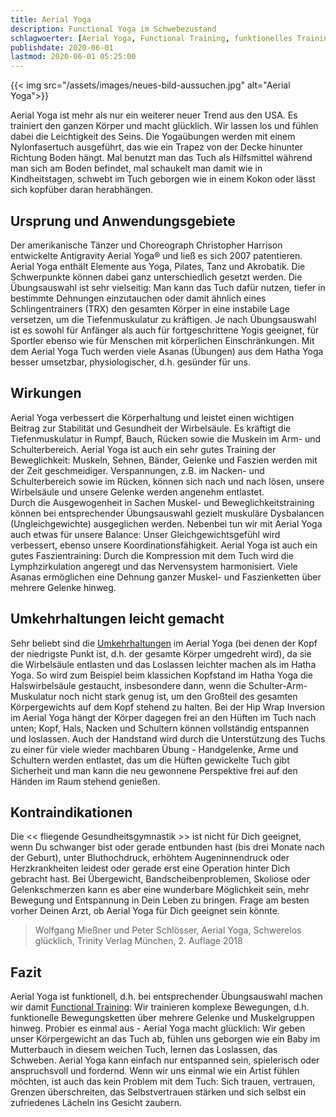 ```yaml
---
title: Aerial Yoga
description: Functional Yoga im Schwebezustand
schlagwoerter: [Aerial Yoga, Functional Training, funktionelles Training]
publishdate: 2020-06-01
lastmod: 2020-06-01 05:25:00
---
```


{{< img src="/assets/images/neues-bild-aussuchen.jpg" alt="Aerial Yoga">}}

Aerial Yoga ist mehr als nur ein weiterer neuer Trend aus den USA. Es trainiert den ganzen Körper und macht glücklich. Wir lassen los und fühlen dabei die Leichtigkeit des Seins. Die Yogaübungen werden mit einem Nylonfasertuch ausgeführt, das wie ein Trapez von der Decke hinunter Richtung Boden hängt. Mal benutzt man das Tuch als Hilfsmittel während man sich am Boden befindet, mal schaukelt man damit wie in Kindheitstagen, schwebt im Tuch geborgen wie in einem Kokon oder lässt sich kopfüber daran herabhängen.

## Ursprung und Anwendungsgebiete

Der amerikanische Tänzer und Choreograph Christopher Harrison entwickelte Antigravity Aerial Yoga® und ließ es sich 2007 patentieren. Aerial Yoga enthält Elemente aus Yoga, Pilates, Tanz und Akrobatik. Die Schwerpunkte können dabei ganz unterschiedlich gesetzt werden. Die Übungsauswahl ist sehr vielseitig: Man kann das Tuch dafür nutzen, tiefer in bestimmte Dehnungen einzutauchen oder damit ähnlich eines Schlingentrainers (TRX) den gesamten Körper in eine instabile Lage versetzen, um die Tiefenmuskulatur zu kräftigen. Je nach Übungsauswahl ist es sowohl für Anfänger als auch für fortgeschrittene Yogis geeignet, für Sportler ebenso wie für Menschen mit körperlichen Einschränkungen. Mit dem Aerial Yoga Tuch werden viele Asanas (Übungen) aus dem Hatha Yoga besser umsetzbar, physiologischer, d.h. gesünder für uns. 

## Wirkungen

Aerial Yoga verbessert die Körperhaltung und leistet einen wichtigen Beitrag zur Stabilität und Gesundheit der Wirbelsäule. Es kräftigt die Tiefenmuskulatur in Rumpf, Bauch, Rücken sowie die Muskeln im Arm- und Schulterbereich. Aerial Yoga ist auch ein sehr gutes Training der Beweglichkeit: Muskeln, Sehnen, Bänder, Gelenke und Faszien werden mit der Zeit geschmeidiger. Verspannungen, z.B. im Nacken- und Schulterbereich sowie im Rücken, können sich nach und nach lösen, unsere Wirbelsäule und unsere Gelenke werden angenehm entlastet.       
Durch die Ausgewogenheit in Sachen Muskel- und Beweglichkeitstraining können bei entsprechender Übungsauswahl gezielt muskuläre Dysbalancen (Ungleichgewichte) ausgeglichen werden. Nebenbei tun wir mit Aerial Yoga auch etwas für unsere Balance: Unser Gleichgewichtsgefühl wird verbessert, ebenso unsere Koordinationsfähigkeit. Aerial Yoga ist auch ein gutes Faszientraining: Durch die Kompression mit dem Tuch wird die Lymphzirkulation angeregt und das Nervensystem harmonisiert. Viele Asanas ermöglichen eine Dehnung ganzer Muskel- und Faszienketten über mehrere Gelenke hinweg. 


## Umkehrhaltungen leicht gemacht

Sehr beliebt sind die [Umkehrhaltungen][1] im Aerial Yoga (bei denen der Kopf der niedrigste Punkt ist, d.h. der gesamte Körper umgedreht wird), da sie die Wirbelsäule entlasten und das Loslassen leichter machen als im Hatha Yoga. So wird zum Beispiel beim klassichen Kopfstand im Hatha Yoga die Halswirbelsäule gestaucht, insbesondere dann, wenn die Schulter-Arm-Muskulatur noch nicht stark genug ist, um den Großteil des gesamten Körpergewichts auf dem Kopf stehend zu halten. Bei der Hip Wrap Inversion im Aerial Yoga hängt der Körper dagegen frei an den Hüften im Tuch nach unten; Kopf, Hals, Nacken und Schultern können vollständig entspannen und loslassen. Auch der Handstand wird durch die Unterstützung des Tuchs zu einer für viele wieder machbaren Übung - Handgelenke, Arme und Schultern werden entlastet, das um die Hüften gewickelte Tuch gibt Sicherheit und man kann die neu gewonnene Perspektive frei auf den Händen im Raum stehend genießen.


## Kontraindikationen

Die << fliegende Gesundheitsgymnastik >> ist nicht für Dich geeignet, wenn Du schwanger bist oder gerade entbunden hast (bis drei Monate nach der Geburt), unter Bluthochdruck, erhöhtem Augeninnendruck oder Herzkrankheiten leidest oder gerade erst eine Operation hinter Dich gebracht hast. Bei Übergewicht, Bandscheibenproblemen, Skoliose oder Gelenkschmerzen kann es aber eine wunderbare Möglichkeit sein, mehr Bewegung und Entspannung in Dein Leben zu bringen. Frage am besten vorher Deinen Arzt, ob Aerial Yoga für Dich geeignet sein könnte.

> Wolfgang Mießner und Peter Schlösser, Aerial Yoga, Schwerelos glücklich, Trinity Verlag München, 2. Auflage 2018


## Fazit

 Aerial Yoga ist funktionell, d.h. bei entsprechender Übungsauswahl machen wir damit [Functional Training][2]: Wir trainieren komplexe Bewegungen, d.h. funktionelle Bewegungsketten über mehrere Gelenke und Muskelgruppen hinweg. Probier es einmal aus - Aerial Yoga macht glücklich: Wir geben unser Körpergewicht an das Tuch ab, fühlen uns geborgen wie ein Baby im Mutterbauch in diesem weichen Tuch, lernen das Loslassen, das Schweben. Aerial Yoga kann einfach nur entspanned sein, spielerisch oder anspruchsvoll und fordernd. Wenn wir uns einmal wie ein Artist fühlen möchten, ist auch das kein Problem mit dem Tuch: Sich trauen, vertrauen, Grenzen überschreiten, das Selbstvertrauen stärken und sich selbst ein zufriedenes Lächeln ins Gesicht zaubern.


[1]: /artikel/2019/umkehrhaltungen
[2]: /artikel/2019/functional-training

